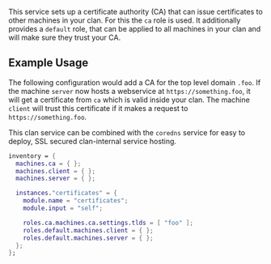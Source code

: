 This service sets up a certificate authority (CA) that can issue certificates to
other machines in your clan. For this the `ca` role is used.
It additionally provides a `default` role, that can be applied to all machines
in your clan and will make sure they trust your CA.

## Example Usage

The following configuration would add a CA for the top level domain `.foo`. If
the machine `server` now hosts a webservice at `https://something.foo`, it will
get a certificate from `ca` which is valid inside your clan. The machine
`client` will trust this certificate if it makes a request to
`https://something.foo`.

This clan service can be combined with the `coredns` service for easy to deploy,
SSL secured clan-internal service hosting.

```nix
inventory = {
  machines.ca = { };
  machines.client = { };
  machines.server = { };

  instances."certificates" = {
    module.name = "certificates";
    module.input = "self";

    roles.ca.machines.ca.settings.tlds = [ "foo" ];
    roles.default.machines.client = { };
    roles.default.machines.server = { };
  };
};
```
